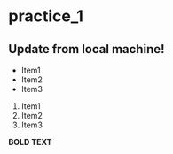 # practice_1

## Update from local machine!

- Item1
- Item2
- Item3

1. Item1
2. Item2
3. Item3

**BOLD TEXT**
